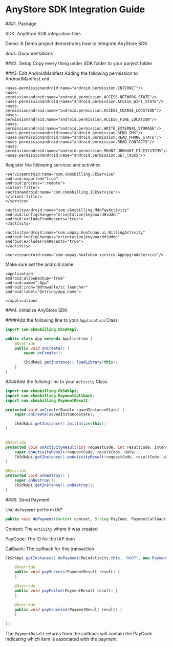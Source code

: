 AnyStore SDK Integration Guide
====

###1. Package

SDK: AnyStore SDK integration files

Demo: A Demo project demostrates how to integrate AnyStore SDK

docs: Documentations

###2. Setup
Copy every thing under SDK folder to your porject folder

###3. Edit AndroidManifest
Adding the following permission to AndroidManifest.xml

```
<uses-permissionandroid:name="android.permission.INTERNET"/><uses-permissionandroid:name="android.permission.ACCESS_NETWORK_STATE"/><uses-permissionandroid:name="android.permission.ACCESS_WIFI_STATE"/><uses-permissionandroid:name="android.permission.ACCESS_COARSE_LOCATION"/><uses-permissionandroid:name="android.permission.ACCESS_FINE_LOCATION"/><uses-permissionandroid:name="android.permission.WRITE_EXTERNAL_STORAGE"/><uses-permissionandroid:name="android.permission.SEND_SMS"/><uses-permissionandroid:name="android.permission.READ_PHONE_STATE"/><uses-permissionandroid:name="android.permission.READ_CONTACTS"/><uses-permissionandroid:name="android.permission.MOUNT_UNMOUNT_FILESYSTEMS"/><uses-permissionandroid:name="android.permission.GET_TASKS"/>```
Reigister the following services and activities```
<serviceandroid:name="com.ckmobilling.CkService"android:exported="true"android:process=":remote"><intent-filter><actionandroid:name="com.ckmobilling.ICkService"/></intent-filter></service><activityandroid:name="com.ckmobilling.MdoPayActivity"android:configChanges="orientation|keyboardHidden"android:excludeFromRecents="true"></activity><activityandroid:name="com.umpay.huafubao.ui.BillingActivity"android:configChanges="orientation|keyboardHidden"android:excludeFromRecents="true"></activity>
<serviceandroid:name="com.umpay.huafubao.service.AppUpgradeService"/>```Make sure set the android:name

```
<applicationandroid:allowBackup="true"android:name=".App"android:icon="@drawable/ic_launcher"android:label="@string/app_name">
</application>```
###4. Initialize AnyStore SDK

####Add the following line to your `Application` Class

```java
import com.ckmobilling.CkSdkApi;

public class App extends Application {	@Override	public void onCreate() {		super.onCreate();
		CkSdkApi.getInstance().loadLibrary(this);	}}
```
####Add the folloing line to your `Activity` Class

```java
import com.ckmobilling.CkSdkApi;
import com.ckmobilling.PaymentCallback;
import com.ckmobilling.PaymentResult;

protected void onCreate(Bundle savedInstanceState) {	super.onCreate(savedInstanceState);
	CkSdkApi.getInstance().initialize(this);}
	
@Override
protected void onActivityResult(int requestCode, int resultCode, Intent data) {
	super.onActivityResult(requestCode, resultCode, data);
	CkSdkApi.getInstance().onActivityResult(requestCode, resultCode, data);
}

@Override
protected void onDestroy() {
	super.onDestroy();
	CkSdkApi.getInstance().onDestroy();
}```

###5. Send Payment


Use `doPayment` perform IAP

```java
public void doPayment(Context context, String PayCode, PaymentCallback callback);
```
Context: The `Activity` where it was created

PayCode: The ID for the IAP item

Callback: The callback for this transaction

```java
CkSdkApi.getInstance().doPayment(MainActivity.this, "0007", new PaymentCallback() {

	@Override
	public void paySuccess(PaymentResult result) {
	}

	@Override
	public void payFailed(PaymentResult result) {
	}

	@Override
	public void payCanceled(PaymentResult result) {
	}
	
});
```

The `PaymentResult` returns from the callback will contain the PayCode indicating which item is associated with the payment
